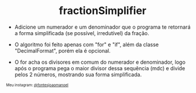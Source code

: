 <!DOCTYPE html>
<html>
<head>
	<meta charset="utf-8">
</head>
<body>
<ul>
<h1 align="center"> fractionSimplifier </h1></li>
<li><p align="justify"> Adicione um numerador e um denominador que o programa te retornará a forma simplificada (se possível, irredutível) da fração.</p></li>
<li><p align="justify" style="text-align: left;">O algoritmo foi feito apenas com "for" e "if", além da classe "DecimalFormat", porém ela é opcional. </p></li>
<li><p align="justify" style="text-align: left;">O for acha os divisores em comum do numerador e denominador, logo após o programa pega o maior divisor dessa sequência (mdc) e divide pelos 2 números, mostrando sua forma simplificada. </p></li>
</ul>
	<p style="font-size: 10px;">Meu instagram: <a href="http://instagram/fontesjoaomanoel">@fontesjoaomanoel</a></p>
</body>
</html>

